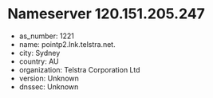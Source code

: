 # Nameserver 120.151.205.247

* as_number: 1221
* name: pointp2.lnk.telstra.net.
* city: Sydney
* country: AU
* organization: Telstra Corporation Ltd
* version: Unknown
* dnssec: Unknown
